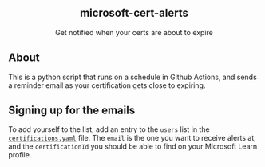 <h2 align="center">microsoft-cert-alerts</h2>
<p align="center">Get notified when your certs are about to expire</p>

## About

This is a python script that runs on a schedule in Github Actions, and sends a reminder email as your certification gets close to expiring.

## Signing up for the emails

To add yourself to the list, add an entry to the `users` list in the [`certifications.yaml`](certifications.yaml) file. The `email` is the one you want to receive alerts at, and the `certificationId` you should be able to find on your Microsoft Learn profile.
